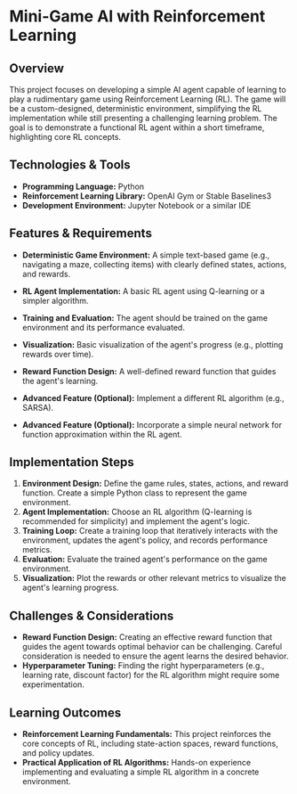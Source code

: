 # Mini-Game AI with Reinforcement Learning

## Overview

This project focuses on developing a simple AI agent capable of learning to play a rudimentary game using Reinforcement Learning (RL).  The game will be a custom-designed, deterministic environment, simplifying the RL implementation while still presenting a challenging learning problem. The goal is to demonstrate a functional RL agent within a short timeframe, highlighting core RL concepts.

## Technologies & Tools

* **Programming Language:** Python
* **Reinforcement Learning Library:** OpenAI Gym or Stable Baselines3
* **Development Environment:** Jupyter Notebook or a similar IDE


## Features & Requirements

- **Deterministic Game Environment:** A simple text-based game (e.g., navigating a maze, collecting items) with clearly defined states, actions, and rewards.
- **RL Agent Implementation:**  A basic RL agent using Q-learning or a simpler algorithm.
- **Training and Evaluation:**  The agent should be trained on the game environment and its performance evaluated.
- **Visualization:**  Basic visualization of the agent's progress (e.g., plotting rewards over time).
- **Reward Function Design:** A well-defined reward function that guides the agent's learning.

- **Advanced Feature (Optional):**  Implement a different RL algorithm (e.g., SARSA).
- **Advanced Feature (Optional):** Incorporate a simple neural network for function approximation within the RL agent.


## Implementation Steps

1. **Environment Design:** Define the game rules, states, actions, and reward function.  Create a simple Python class to represent the game environment.
2. **Agent Implementation:** Choose an RL algorithm (Q-learning is recommended for simplicity) and implement the agent's logic.
3. **Training Loop:** Create a training loop that iteratively interacts with the environment, updates the agent's policy, and records performance metrics.
4. **Evaluation:**  Evaluate the trained agent's performance on the game environment.
5. **Visualization:** Plot the rewards or other relevant metrics to visualize the agent's learning progress.


## Challenges & Considerations

- **Reward Function Design:**  Creating an effective reward function that guides the agent towards optimal behavior can be challenging. Careful consideration is needed to ensure the agent learns the desired behavior.
- **Hyperparameter Tuning:** Finding the right hyperparameters (e.g., learning rate, discount factor) for the RL algorithm might require some experimentation.


## Learning Outcomes

- **Reinforcement Learning Fundamentals:** This project reinforces the core concepts of RL, including state-action spaces, reward functions, and policy updates.
- **Practical Application of RL Algorithms:**  Hands-on experience implementing and evaluating a simple RL algorithm in a concrete environment.

